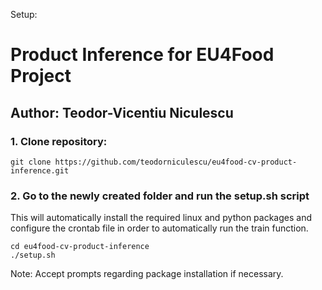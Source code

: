 Setup:

# Product Inference for EU4Food Project
## Author: Teodor-Vicentiu Niculescu
### 1. Clone repository:

```
git clone https://github.com/teodorniculescu/eu4food-cv-product-inference.git
```

### 2. Go to the newly created folder and run the setup.sh script

This will automatically install the required linux and python packages and configure the crontab file in order to 
automatically run the train function.

```
cd eu4food-cv-product-inference
./setup.sh
```

Note: Accept prompts regarding package installation if necessary.


